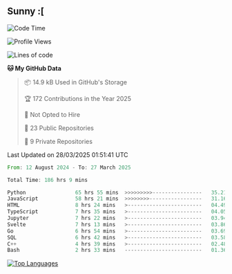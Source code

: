 ## Sunny :[

<!--START_SECTION:waka-->
![Code Time](http://img.shields.io/badge/Code%20Time-187%20hrs%2015%20mins-blue)

![Profile Views](http://img.shields.io/badge/Profile%20Views-3-blue)

![Lines of code](https://img.shields.io/badge/From%20Hello%20World%20I%27ve%20Written-240.9%20thousand%20lines%20of%20code-blue)

**🐱 My GitHub Data** 

> 📦 14.9 kB Used in GitHub's Storage 
 > 
> 🏆 172 Contributions in the Year 2025
 > 
> 🚫 Not Opted to Hire
 > 
> 📜 23 Public Repositories 
 > 
> 🔑 9 Private Repositories 
 > 

 Last Updated on 28/03/2025 01:51:41 UTC
<!--END_SECTION:waka-->

<!--START_SECTION:code-->

```rust
From: 12 August 2024 - To: 27 March 2025

Total Time: 186 hrs 9 mins

Python                65 hrs 55 mins  >>>>>>>>>----------------   35.21 %
JavaScript            58 hrs 21 mins  >>>>>>>>-----------------   31.16 %
HTML                  8 hrs 24 mins   >------------------------   04.49 %
TypeScript            7 hrs 35 mins   >------------------------   04.05 %
Jupyter               7 hrs 22 mins   >------------------------   03.94 %
Svelte                7 hrs 13 mins   >------------------------   03.86 %
Go                    6 hrs 54 mins   >------------------------   03.69 %
SQL                   6 hrs 42 mins   >------------------------   03.58 %
C++                   4 hrs 39 mins   >------------------------   02.48 %
Bash                  2 hrs 33 mins   -------------------------   01.36 %
```

<!--END_SECTION:code-->


<a href="https://github.com/Ex0TiiC24" align="left"><img src="https://github-readme-stats.vercel.app/api/top-langs/?username=Ex0TiiC24&langs_count=10&title_color=0891b2&text_color=ffffff&icon_color=0891b2&bg_color=1c1917&hide_border=true&locale=en&custom_title=Top%20%Languages" alt="Top Languages" /></a>

